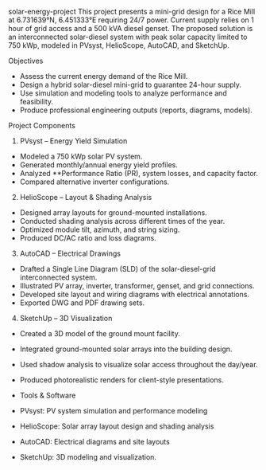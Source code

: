  solar-energy-project
This project presents a mini-grid design for a Rice Mill at 6.731639°N, 6.451333°E requiring 24/7 power. Current supply relies on 1 hour of grid access and a 500 kVA diesel genset. The proposed solution is an interconnected solar-diesel system with peak solar capacity limited to 750 kWp, modeled in PVsyst, HelioScope, AutoCAD, and SketchUp.

Objectives  
- Assess the current energy demand of the Rice Mill.  
- Design a hybrid solar-diesel mini-grid to guarantee 24-hour supply.  
- Use simulation and modeling tools to analyze performance and feasibility.  
- Produce professional engineering outputs (reports, diagrams, models).
  
 Project Components  
 1. PVsyst – Energy Yield Simulation  
- Modeled a 750 kWp solar PV system.  
- Generated monthly/annual energy yield profiles.  
- Analyzed **Performance Ratio (PR), system losses, and capacity factor.  
- Compared alternative inverter configurations.

2. HelioScope – Layout & Shading Analysis  
- Designed array layouts for ground-mounted installations.  
- Conducted shading analysis across different times of the year.  
- Optimized module tilt, azimuth, and string sizing.  
- Produced DC/AC ratio and loss diagrams.

3. AutoCAD – Electrical Drawings  
- Drafted a Single Line Diagram (SLD) of the solar-diesel-grid interconnected system.  
- Illustrated PV array, inverter, transformer, genset, and grid connections.  
- Developed site layout and wiring diagrams with electrical annotations.  
- Exported DWG and PDF drawing sets.

4. SketchUp – 3D Visualization  
- Created a 3D model of the ground mount facility.  
- Integrated ground-mounted solar arrays into the building design.  
- Used shadow analysis to visualize solar access throughout the day/year.  
- Produced photorealistic renders for client-style presentations.

-  Tools & Software  
- PVsyst: PV system simulation and performance modeling  
- HelioScope: Solar array layout design and shading analysis  
- AutoCAD: Electrical diagrams and site layouts  
- SketchUp: 3D modeling and visualization.
